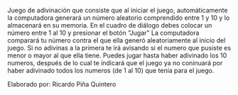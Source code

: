 Juego de adivinación que consiste que al iniciar el juego, automáticamente la computadora generará un número aleatorio comprendido entre 1 y 10 y lo almacenará en su memoria.
En el cuadro de diálogo debes colocar un número entre 1 al 10 y presionar el botón "Jugar"
La computadora comparará tu número contra el que ella generó aleatoriamente al inicio del juego.
Si no adivinas a la primera te irá avisando si el numero que pusiste es menor o mayor al que ella tiene.
Puedes jugar hasta haber adivinado los 10 numeros, después de lo cual te indicará que el juego ya no coninuará por haber adivinado todos los numeros (de 1 al 10) que tenía para el juego.

Elaborado por: Ricardo Piña Quintero
